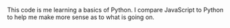 This code is me learning a basics of Python. I compare JavaScript to Python to help me make more sense as to what is going on.